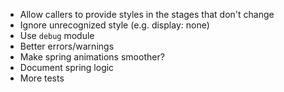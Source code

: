 - Allow callers to provide styles in the stages that don't change
- Ignore unrecognized style (e.g. display: none)
- Use `debug` module
- Better errors/warnings
- Make spring animations smoother?
- Document spring logic
- More tests
